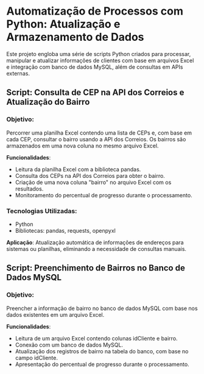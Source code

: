 # Automatização de Processos com Python: Atualização e Armazenamento de Dados

Este projeto engloba uma série de scripts Python criados para processar, manipular e atualizar informações de clientes com base em arquivos Excel e integração com banco de dados MySQL, além de consultas em APIs externas.

## Script: Consulta de CEP na API dos Correios e Atualização do Bairro

### Objetivo:

Percorrer uma planilha Excel contendo uma lista de CEPs e, com base em cada CEP, consultar o bairro usando a API dos Correios. Os bairros são armazenados em uma nova coluna no mesmo arquivo Excel.

**Funcionalidades**:

- Leitura da planilha Excel com a biblioteca pandas.
- Consulta dos CEPs na API dos Correios para obter o bairro.
- Criação de uma nova coluna "bairro" no arquivo Excel com os resultados.
- Monitoramento do percentual de progresso durante o processamento.

### Tecnologias Utilizadas:

- Python
- Bibliotecas: pandas, requests, openpyxl

**Aplicação**:
Atualização automática de informações de endereços para sistemas ou planilhas, eliminando a necessidade de consultas manuais.

## Script: Preenchimento de Bairros no Banco de Dados MySQL

### Objetivo:

Preencher a informação de bairro no banco de dados MySQL com base nos dados existentes em um arquivo Excel.

**Funcionalidades**:

- Leitura de um arquivo Excel contendo colunas idCliente e bairro.
- Conexão com um banco de dados MySQL.
- Atualização dos registros de bairro na tabela do banco, com base no campo idCliente.
- Apresentação do percentual de progresso durante o processamento.
